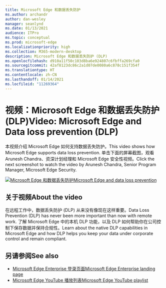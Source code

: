 ```yaml
---
title: Microsoft Edge 和数据丢失防护
ms.author: archandr
author: dan-wesley
manager: seanlynd
ms.date: 01/13/2021
audience: ITPro
ms.topic: conceptual
ms.prod: microsoft-edge
ms.localizationpriority: high
ms.collection: M365-modern-desktop
description: Microsoft Edge 和数据丢失防护 (DLP)
ms.openlocfilehash: d910a11f50c103d8ba6e924807c6fbffa269cfa0
ms.sourcegitcommit: 42af8123dc86c2a1d07de0080a6c878c151f354f
ms.translationtype: HT
ms.contentlocale: zh-CN
ms.lasthandoff: 01/14/2021
ms.locfileid: "11269364"
---
```

# <span data-ttu-id="43680-103">视频：Microsoft Edge 和数据丢失防护 (DLP)</span><span class="sxs-lookup"><span data-stu-id="43680-103">Video: Microsoft Edge and Data loss prevention (DLP)</span></span>

<span data-ttu-id="43680-104">本视频介绍 Microsoft Edge 如何支持数据丢失防护。</span><span class="sxs-lookup"><span data-stu-id="43680-104">This video shows how Microsoft Edge supports data loss prevention.</span></span> <span data-ttu-id="43680-105">单击下面的屏幕截图，观看 Arunesh Chandra、资深计划经理和 Microsoft Edge 安全性视频。</span><span class="sxs-lookup"><span data-stu-id="43680-105">Click the next screenshot to watch the video by Arunesh Chandra, Senior Program Manager, Microsoft Edge Security.</span></span>

[![ <span data-ttu-id="43680-106">Microsoft Edge 和数据丢失防护</span><span class="sxs-lookup"><span data-stu-id="43680-106">Microsoft Edge and data loss prevention</span></span>](media/microsoft-edge-security-dlp/0.png)](http://www.youtube.com/watch?v=dLD04U9eTqg " Microsoft Edge and data loss prevention")

## <span data-ttu-id="43680-107">关于视频</span><span class="sxs-lookup"><span data-stu-id="43680-107">About the video</span></span>

<span data-ttu-id="43680-108">在远程工作中，数据丢失防护 (DLP) 从来没有像现在这样重要。</span><span class="sxs-lookup"><span data-stu-id="43680-108">Data Loss Prevention (DLP) has never been more important than now with remote work.</span></span> <span data-ttu-id="43680-109">了解 Microsoft Edge 中的本机 DLP 功能，以及 DLP 如何帮助你在公司控制下保存数据并保持合规性。</span><span class="sxs-lookup"><span data-stu-id="43680-109">Learn about the native DLP capabilities in Microsoft Edge and how DLP helps you keep your data under corporate control and remain compliant.</span></span>

## <span data-ttu-id="43680-110">另请参阅</span><span class="sxs-lookup"><span data-stu-id="43680-110">See also</span></span>

- [<span data-ttu-id="43680-111">Microsoft Edge Enterprise 登录页面</span><span class="sxs-lookup"><span data-stu-id="43680-111">Microsoft Edge Enterprise landing page</span></span>](https://aka.ms/EdgeEnterprise)
- [<span data-ttu-id="43680-112">Microsoft Edge YouTube 播放列表</span><span class="sxs-lookup"><span data-stu-id="43680-112">Microsoft Edge YouTube playlist</span></span>](https://www.youtube.com/playlist?list=PLXtHYVsvn_b-uXh1tMeYpT-0iD8tD3tFy)
